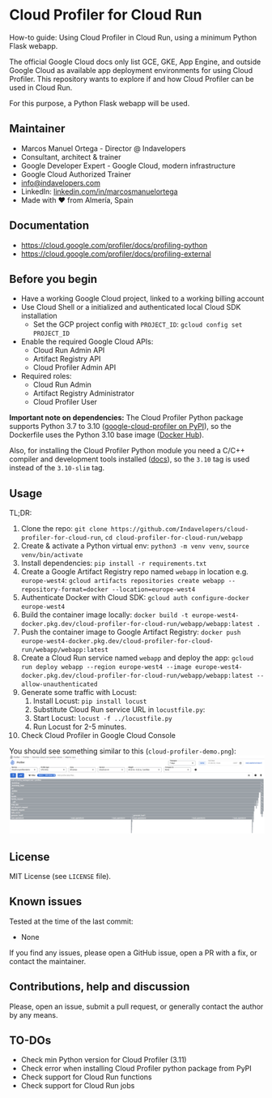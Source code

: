 # Cloud Profiler for Cloud Run

How-to guide: Using Cloud Profiler in Cloud Run, using a minimum Python Flask webapp.

The official Google Cloud docs only list GCE, GKE, App Engine, and outside Google Cloud as available app deployment environments for using Cloud Profiler.
This repository wants to explore if and how Cloud Profiler can be used in Cloud Run.

For this purpose, a Python Flask webapp will be used.

## Maintainer

- Marcos Manuel Ortega - Director @ Indavelopers
- Consultant, architect & trainer
- Google Developer Expert - Google Cloud, modern infrastructure
- Google Cloud Authorized Trainer
- <info@indavelopers.com>
- LinkedIn: [linkedin.com/in/marcosmanuelortega](https://www.linkedin.com/in/marcosmanuelortega/)
- Made with ❤️ from Almería, Spain

## Documentation

- <https://cloud.google.com/profiler/docs/profiling-python>
- <https://cloud.google.com/profiler/docs/profiling-external>

## Before you begin

- Have a working Google Cloud project, linked to a working billing account
- Use Cloud Shell or a initialized and authenticated local Cloud SDK installation
  - Set the GCP project config with `PROJECT_ID`: `gcloud config set PROJECT_ID`
- Enable the required Google Cloud APIs:
  - Cloud Run Admin API
  - Artifact Registry API
  - Cloud Profiler Admin API
- Required roles:
  - Cloud Run Admin
  - Artifact Registry Administrator
  - Cloud Profiler User

**Important note on dependencies:** The Cloud Profiler Python package supports Python 3.7 to 3.10 ([google-cloud-profiler on PyPI](https://pypi.org/project/google-cloud-profiler/)), so the Dockerfile uses the Python 3.10 base image ([Docker Hub](https://hub.docker.com/_/python)).

Also, for installing the Cloud Profiler Python module you need a C/C++ compiler and development tools installed ([docs](https://cloud.google.com/profiler/docs/profiling-python#using-profiler)), so the `3.10` tag is used instead of the `3.10-slim` tag.

## Usage

TL;DR:

1. Clone the repo: `git clone https://github.com/Indavelopers/cloud-profiler-for-cloud-run`, `cd cloud-profiler-for-cloud-run/webapp`
2. Create & activate a Python virtual env: `python3 -m venv venv`, `source venv/bin/activate`
3. Install dependencies: `pip install -r requirements.txt`
4. Create a Google Artifact Registry repo named `webapp` in location e.g. `europe-west4`: `gcloud artifacts repositories create webapp --repository-format=docker --location=europe-west4`
5. Authenticate Docker with Cloud SDK: `gcloud auth configure-docker europe-west4`
6. Build the container image locally: `docker build -t europe-west4-docker.pkg.dev/cloud-profiler-for-cloud-run/webapp/webapp:latest .`
7. Push the container image to Google Artifact Registry: `docker push europe-west4-docker.pkg.dev/cloud-profiler-for-cloud-run/webapp/webapp:latest`
8. Create a Cloud Run service named `webapp` and deploy the app: `gcloud run deploy webapp --region europe-west4 --image europe-west4-docker.pkg.dev/cloud-profiler-for-cloud-run/webapp/webapp:latest --allow-unauthenticated`
9. Generate some traffic with Locust:
   1. Install Locust: `pip install locust`
   2. Substitute Cloud Run service URL in `locustfile.py`:
   3. Start Locust: `locust -f ../locustfile.py`
   4. Run Locust for 2-5 minutes.
10. Check Cloud Profiler in Google Cloud Console

You should see something similar to this (`cloud-profiler-demo.png`):
![Cloud Profiler demo](cloud-profiler-demo.png)

## License

MIT License (see `LICENSE` file).

## Known issues

Tested at the time of the last commit:

- None

If you find any issues, please open a GitHub issue, open a PR with a fix, or contact the maintainer.

## Contributions, help and discussion

Please, open an issue, submit a pull request, or generally contact the author by any means.

## TO-DOs

- Check min Python version for Cloud Profiler (3.11)
- Check error when installing Cloud Profiler python package from PyPI
- Check support for Cloud Run functions
- Check support for Cloud Run jobs
